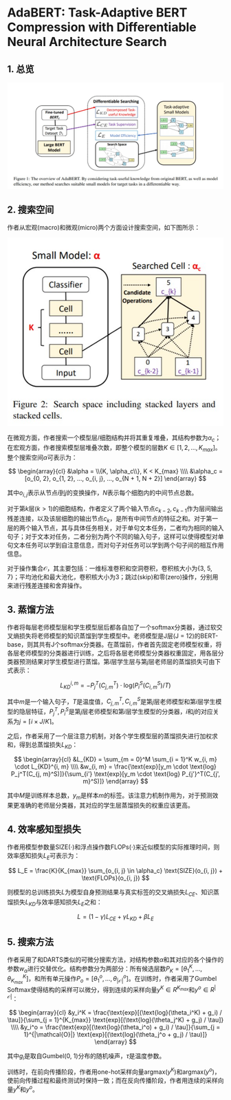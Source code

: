 # AdaBERT: Task-Adaptive BERT Compression with Differentiable Neural Architecture Search

## 1. 总览
![](./images/automl/adabert/overview.jpg)

## 2. 搜索空间
作者从宏观(macro)和微观(micro)两个方面设计搜索空间，如下图所示：

![](./images/automl/adabert/search_space.jpg)

在微观方面，作者搜索一个模型层/细胞结构并将其重复堆叠，其结构参数为$\alpha_c$；在宏观方面，作者搜索模型层堆叠次数，即整个模型的层数$K \in [1, 2, ..., K_{max}]$。整个搜索空间$\alpha$可表示为：

$$
\begin{array}{cl}
&\alpha = \\{K, \alpha_c\\}, K < K_{max} \\\\
&\alpha_c = [o_{0, 2}, o_{1, 2}, ..., o_{i, j}, ..., o_{N + 1, N + 2}]
\end{array}
$$

其中$o_{i, j}$表示从节点$i$到$j$的变换操作，$N$表示每个细胞内的中间节点总数。

对于第$k$层($k > 1$)的细胞结构，作者定义了两个输入节点$c_{k - 2}, c_{k - 1}$作为层间输出残差连接，以及该层细胞的输出节点$c_k$，是所有中间节点的特征之和。对于第一层的两个输入节点，其与具体任务相关，对于单句文本任务，二者均为相同的输入句子；对于文本对任务，二者分别为两个不同的输入句子，这样可以使得模型对单句文本任务可以学到自注意信息，而对句子对任务可以学到两个句子间的相互作用信息。

对于操作集合$\mathcal{O}$，其主要包括：一维标准卷积和空洞卷积，卷积核大小为{3, 5, 7}；平均池化和最大池化，卷积核大小为3；跳过(skip)和零(zero)操作，分别用来进行残差连接和舍弃操作。

## 3. 蒸馏方法
作者将每层老师模型层和学生模型层后都各自加了一个softmax分类器，通过软交叉熵损失将老师模型的知识蒸馏到学生模型中。老师模型是J层(J = 12)的BERT-base，则其共有J个softmax分类器。在蒸馏前，作者首先固定老师模型权重，将各层老师模型的分类器进行训练，之后将各层老师模型分类器权重固定，用各层分类器预测结果对学生模型进行蒸馏。第$i$层学生层与第$j$层老师层的蒸馏损失可由下式表示：

$$
L_{KD}^{i, m} = -P_j^T(C_{j, m}^T) \cdot \text{log}(P_i^S(C_{i, m}^S) / T)
$$

其中$m$是一个输入句子，$T$是温度值，$C_{j, m}^T, C_{i, m}^S$是第$j$层老师模型和第$i$层学生模型的隐层特征，$P_j^T, P_i^S$是第$j$层老师模型和第$i$层学生模型的分类器，$i$和$j$的对应关系为$j = \lceil i \times J / K \rceil$。

之后，作者采用了一个层注意力机制，对各个学生模型层的蒸馏损失进行加权求和，得到总蒸馏损失$L_{KD}$：

$$
\begin{array}{cl}
&L_{KD} = \sum_{m = 0}^M \sum_{i = 1}^K w_{i, m} \cdot L_{KD}^{i, m} \\\\
&w_{i, m} = \frac{\text{exp}[y_m \cdot \text{log} P_j^T(C_{j, m}^S)]}{\sum_{i'} \text{exp}[y_m \cdot \text{log} P_{j'}^T(C_{j', m}^S)]}
\end{array}
$$

其中$M$是训练样本总数，$y_m$是样本$m$的标签。该注意力机制作用为，对于预测效果更准确的老师层分类器，其对应的学生层蒸馏损失的权重应该更高。

## 4. 效率感知型损失
作者用模型参数量$\text{SIZE}(\cdot)$和浮点操作数$\text{FLOPs}(\cdot)$来近似模型的实际推理时间，则效率感知损失$L_E$可表示为：

$$
L_E = \frac{K}{K_{max}} \sum_{o_{i, j} \in \alpha_c} \text{SIZE}(o_{i, j}) + \text{FLOPs}(o_{i, j})
$$

则模型的总训练损失$L$为模型自身预测结果与真实标签的交叉熵损失$L_{CE}$、知识蒸馏损失$L_{KD}$与效率感知损失$L_E$之和：

$$
L = (1 - \gamma) L_{CE} + \gamma L_{KD} + \beta L_E
$$

## 5. 搜索方法
作者采用了和DARTS类似的可微分搜索方法，对结构参数$\alpha$和其对应的各个操作的参数$w_{\alpha}$进行交替优化。结构参数分为两部分：所有候选层数$P_K = [\theta_1^K, ..., \theta_{K_{max}}^K]$，和所有单元操作$P_o = [\theta_1^o, ..., \theta_{|\mathcal{O}|}^o]$。在训练时，作者采用了Gumbel Softmax使得结构的采样可以微分，得到连续的采样向量$y^K \in R^{K_{max}}$和$y^o \in R^{|\mathcal{O}|}$：

$$
\begin{array}{cl}
&y_i^K = \frac{\text{exp}[(\text{log}(\theta_i^K) + g_i) / \tau]}{\sum_{j = 1}^{K_{max}} \text{exp}[(\text{log}(\theta_j^K) + g_j) / \tau]} \\\\
&y_i^o = \frac{\text{exp}[(\text{log}(\theta_i^o) + g_i) / \tau]}{\sum_{j = 1}^{|\mathcal{O}|} \text{exp}[(\text{log}(\theta_j^o + g_j) / \tau)]}
\end{array}
$$

其中$g_i$是取自Gumbel(0, 1)分布的随机噪声，$\tau$是温度参数。

训练时，在前向传播阶段，作者用one-hot采样向量$\text{argmax}(y^K)$和$\text{argmax}(y^o)$，使前向传播过程和最终测试时保持一致；而在反向传播阶段，作者用连续的采样向量$y^K$和$y^o$。

